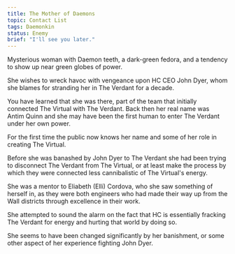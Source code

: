 ```yaml
---
title: The Mother of Daemons
topic: Contact List
tags: Daemonkin
status: Enemy
brief: "I'll see you later." 
---
```


Mysterious woman with Daemon teeth, a dark-green fedora, and a tendency to show up near green globes of power. 

She wishes to wreck havoc with vengeance upon HC CEO John Dyer, whom she blames for stranding her in The Verdant for a decade. 

You have learned that she was there, part of the team that initially connected The Virtual with The Verdant. Back then her real name was Antim Quinn and she may have been the first human to enter The Verdant under her own power. 

For the first time the public now knows her name and some of her role in creating The Virtual. 

Before she was banashed by John Dyer to The Verdant she had been trying to disconnect The Verdant from The Virtual, or at least make the process by which they were connected less cannibalistic of The Virtual's energy. 

She was a mentor to Eliabeth (Elli) Cordova, who she saw something of herself in, as they were both engineers who had made their way up from the Wall districts through excellence in their work.

She attempted to sound the alarm on the fact that HC is essentially fracking The Verdant for energy and hurting that world by doing so. 

She seems to have been changed significantly by her banishment, or some other aspect of her experience fighting John Dyer. 